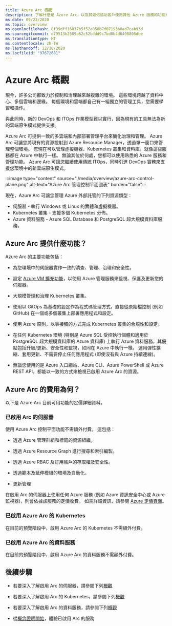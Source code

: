 ```yaml
---
title: Azure Arc 概觀
description: 了解什麼是 Azure Arc，以及其如何協助客戶使用其他 Azure 服務和功能來管理及治理其混合式資源。
ms.date: 09/23/2020
ms.topic: overview
ms.openlocfilehash: 8f39dff16037b5f52a050b7d07193b0ad7cab93d
ms.sourcegitcommit: d79513b2589a62c52bddd9c7bd0b4d6498805dbe
ms.translationtype: HT
ms.contentlocale: zh-TW
ms.lasthandoff: 12/18/2020
ms.locfileid: "97672681"
---
```

# <a name="azure-arc-overview"></a>Azure Arc 概觀

現今，許多公司都致力於控制和治理越來越複雜的環境。 這些環境跨越了資料中心、多個雲端和邊緣。 每個環境和雲端都自己有一組獨立的管理工具，您需要學習和操作。

與此同時，新的 DevOps 和 ITOps 作業模型難以實行，因為現有的工具無法為新的雲端原生模式提供支援。

Azure Arc 可提供一致的多雲端和內部部署管理平台來簡化治理和管理。 Azure Arc 可讓您將現有的資源投射到 Azure Resource Manager，透過單一窗口來管理整個環境。 您現在可以管理虛擬機器、Kubernetes 叢集和資料庫，就像這些服務都在 Azure 中執行一樣。 無論其位於何處，您都可以使用熟悉的 Azure 服務和管理功能。 Azure Arc 可讓您繼續使用傳統 ITOps，同時引進 DevOps 實務來支援您環境中的新雲端原生模式。

:::image type="content" source="./media/overview/azure-arc-control-plane.png" alt-text="Azure Arc 管理控制平面圖表" border="false":::

現在，Azure Arc 可讓您管理 Azure 外部託管的下列資源類型：

* 伺服器 - 執行 Windows 或 Linux 的實體和虛擬機器。
* Kubernetes 叢集 - 支援多個 Kubernetes 分佈。
* Azure 資料服務 - Azure SQL Database 和 PostgreSQL 超大規模資料庫服務。

## <a name="what-does-azure-arc-deliver"></a>Azure Arc 提供什麼功能？

Azure Arc 的主要功能包括：

* 為您環境中的伺服器實作一致的清查、管理、治理和安全性。

* 設定 [Azure VM 擴充功能](./servers/manage-vm-extensions.md)，以使用 Azure 管理服務來監視、保護及更新您的伺服器。

* 大規模管理和治理 Kubernetes 叢集。

* 使用以 GitOps 為基礎的設定作為程式碼管理方式，直接從原始檔控制 (例如 GitHub) 在一個或多個叢集上部署應用程式和設定。

* 使用 Azure 原則，以零接觸的方式完成 Kubernetes 叢集的合規性和設定。

* 在任何 Kubernetes 環境 (特別是 Azure SQL 受控執行個體和適用於 PostgreSQL 超大規模資料庫的 Azure 資料庫) 上執行 Azure 資料服務，其優點包括升級/更新、安全性和監視，如同在 Azure 中執行一樣。 運用彈性擴縮、套用更新、不需要停止任何應用程式 (即使沒有與 Azure 持續連線)。

* 無論您使用的是 Azure 入口網站、Azure CLI、Azure PowerShell 或 Azure REST API，都能以一致的方式來檢視已啟用 Azure Arc 的資源。

## <a name="how-much-does-azure-arc-cost"></a>Azure Arc 的費用為何？

以下是 Azure Arc 目前可用功能的定價詳細資料。

### <a name="arc-enabled-servers"></a>已啟用 Arc 的伺服器

使用 Azure Arc 控制平面功能不需額外付費。 這包括：

* 透過 Azure 管理群組和標籤的資源組織。

* 透過 Azure Resource Graph 進行搜尋和索引編製。

* 透過 Azure RBAC 及訂用帳戶的存取權及安全性。

* 透過範本及延伸模組的環境及自動化。

* 更新管理

在啟用 Arc 的伺服器上使用任何 Azure 服務 (例如 Azure 資訊安全中心或 Azure 監視器)，則會依據該服務的定價收費。 如需詳細資訊，請參閱 [Azure 定價頁面](https://azure.microsoft.com/pricing/)。

### <a name="azure-arc-enabled-kubernetes"></a>已啟用 Azure Arc 的 Kubernetes

在目前的預覽階段中，啟用 Azure Arc 的 Kubernetes 不需額外付費。

### <a name="azure-arc-enabled-data-services"></a>已啟用 Azure Arc 的資料服務

在目前的預覽階段中，啟用 Azure Arc 的資料服務不需額外付費。

## <a name="next-steps"></a>後續步驟

* 若要深入了解啟用 Arc 的伺服器，請參閱下列[概觀](./servers/overview.md)

* 若要深入了解啟用 Arc 的 Kubernetes，請參閱下列[概觀](./kubernetes/overview.md)

* 若要深入了解啟用 Arc 的資料服務，請參閱下列[概觀](https://azure.microsoft.com/services/azure-arc/hybrid-data-services/)

* 從[概念證明開始](https://azurearcjumpstart.io/azure_arc_jumpstart/)，體驗已啟用 Arc 的服務
